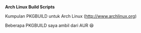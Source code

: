 **Arch Linux Build Scripts**

Kumpulan PKGBUILD untuk Arch Linux (http://www.archlinux.org)

Beberapa PKGBUILD saya ambil dari AUR :laughing:
